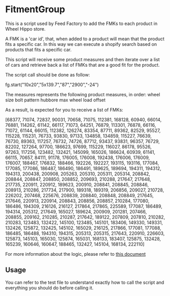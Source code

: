 # FitmentGroup

This is a script used by Feed Factory to add the FMKs to each product in Wheel Hippo store.

A FMK is a 'car id', that, when added to a product will mean that the product fits a specific car. In this way we can execute a shopify search based on products that fits a specific car.

This script will receive some product measures and then iterate over a list of cars and retrieve back a list of FMKs that are a good fit for the product.

The script call should be done as follow:

fg.start("10x20","5x139.7","87","2900","-24")

The measures represents the following product measures, in order:
wheel size
bolt pattern
hubbore
max wheel load
offset

As a result, is expected for you to receive a list of FMKs:

[68377, 71074, 72837, 90031, 70658, 71075, 112381, 168128, 60940, 66014, 76881, 114262, 61142, 66117, 71073, 64251, 76879, 113301, 76878, 66116, 71072, 61144, 66015, 112382, 126274, 83354, 87711, 89362, 82529, 95527, 115228, 115231, 76733, 93830, 97133, 134858, 134859, 115227, 76639, 76730, 89363, 117257, 76732, 74726, 87712, 93437, 93831, 96357, 76729, 82202, 127264, 97700, 186623, 97699, 115229, 116027, 86178, 95526, 97263, 117256, 123482, 132421, 145099, 165026, 186624, 60939, 61141, 66115, 70657, 84111, 91178, 176005, 176008, 192438, 176006, 176009, 176007, 188467, 176832, 188466, 192226, 192227, 193115, 193116, 177084, 177085, 177086, 186487, 186490, 186491, 189625, 189694, 194311, 194312, 194313, 200438, 200908, 205263, 205310, 205311, 205314, 208842, 208844, 208847, 208850, 208852, 209693, 210288, 217647, 217648, 217735, 220911, 220912, 189623, 200910, 208841, 208845, 208846, 208913, 210286, 217734, 217900, 189318, 189319, 206856, 209027, 210728, 226202, 207468, 225676, 208839, 208840, 208848, 208849, 217645, 217646, 220913, 220914, 208843, 208856, 208857, 210284, 177080, 186486, 194309, 216126, 216127, 217864, 217865, 225589, 177087, 186489, 194314, 205312, 217649, 165027, 189624, 200909, 201281, 207466, 208855, 209162, 210285, 210287, 217642, 189122, 207809, 207810, 210282, 210283, 123483, 132422, 145100, 123485, 145101, 183406, 149330, 149331, 132426, 125872, 132425, 145102, 165029, 216125, 217866, 177081, 177088, 186485, 186488, 194310, 194315, 205313, 205315, 217643, 220910, 226603, 125873, 145103, 165030, 125874, 165031, 168133, 183407, 125875, 132428, 165239, 160646, 160647, 188465, 132427, 145104, 168134, 222110]

For more information about the logic, please refer to [this document](https://docs.google.com/document/d/1xuj0fEKCNsoHVrxvIYJHwDWjGg48uT4gI3HtiQXO-0s/edit?usp=sharing)

## Usage

You can refer to the test file to understand exactly how to call the script and everything you should do before calling it.
